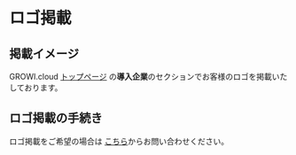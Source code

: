 # ロゴ掲載
## 掲載イメージ

GROWI.cloud [トップページ](https://growi.cloud/) の**導入企業**のセクションでお客様のロゴを掲載いたしております。

## ロゴ掲載の手続き
ロゴ掲載をご希望の場合は [こちら](https://growicloud.atlassian.net/servicedesk/customer/portal/1/group/3/create/10003)からお問い合わせください。
